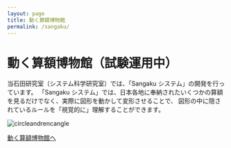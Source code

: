 ```yaml
---
layout: page
title: 動く算額博物館
permalink: /sangaku/
---
```


# 動く算額博物館（試験運用中）
当石田研究室（システム科学研究室）では、「Sangaku システム」の開発を行っています。
「Sangaku システム」では、日本各地に奉納されたいくつかの算額を見るだけでなく、実際に図形を動かして変形させることで、
図形の中に隠されているルールを「視覚的に」理解することができます。

![circleandrencangle]({{site.baseurl}}/img/circleandrencangle.png)

[動く算額博物館へ](http://www.sys.cs.tut.ac.jp/sangaku/)